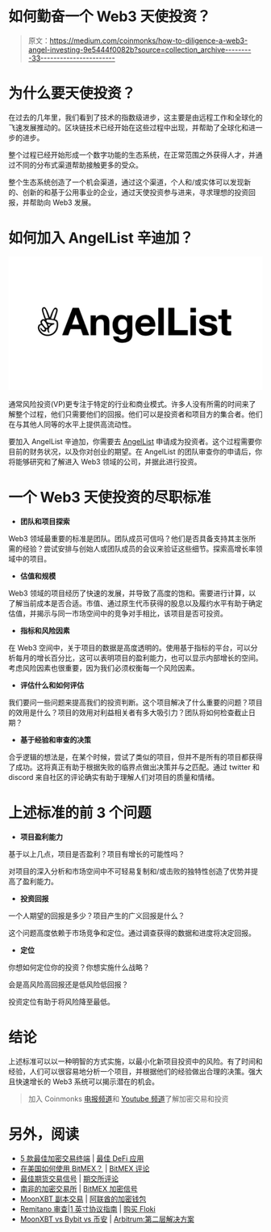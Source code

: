 # 如何勤奋一个 Web3 天使投资？

> 原文：<https://medium.com/coinmonks/how-to-diligence-a-web3-angel-investing-9e5444f0082b?source=collection_archive---------33----------------------->

# **为什么要天使投资？**

在过去的几年里，我们看到了技术的指数级进步，这主要是由远程工作和全球化的飞速发展推动的。区块链技术已经开始在这些过程中出现，并帮助了全球化和进一步的进步。

整个过程已经开始形成一个数字功能的生态系统，在正常范围之外获得人才，并通过不同的分布式渠道帮助接触更多的受众。

整个生态系统创造了一个机会渠道，通过这个渠道，个人和/或实体可以发现新的、创新的和基于公用事业的企业，通过天使投资参与进来，寻求理想的投资回报，并帮助向 Web3 发展。

# **如何加入 AngelList 辛迪加？**

![](img/0a4c533ef3a9dcf23ef02dca817c6955.png)

通常风险投资(VP)更专注于特定的行业和商业模式。许多人没有所需的时间来了解整个过程，他们只需要他们的回报。他们可以是投资者和项目方的集合者。他们在与其他人同等的水平上提供高流动性。

要加入 AngelList 辛迪加，你需要去 [AngelList](https://www.angellist.com/) 申请成为投资者。这个过程需要你目前的财务状况，以及你对创业的期望。在 AngelList 的团队审查你的申请后，你将能够研究和了解进入 Web3 领域的公司，并据此进行投资。

# **一个 Web3 天使投资的尽职标准**

*   **团队和项目探索**

Web3 领域最重要的标准是团队。团队成员可信吗？他们是否具备支持其主张所需的经验？尝试安排与创始人或团队成员的会议来验证这些细节。探索高增长率领域中的项目。

*   **估值和规模**

Web3 领域的项目经历了快速的发展，并导致了高度的饱和。需要进行计算，以了解当前成本是否合适。市值、通过原生代币获得的股息以及履约水平有助于确定估值，并揭示与同一市场空间中的竞争对手相比，该项目是否可投资。

*   **指标和风险因素**

在 Web3 空间中，关于项目的数据是高度透明的。使用基于指标的平台，可以分析每月的增长百分比，这可以表明项目的盈利能力，也可以显示内部增长的空间。考虑风险因素也很重要，因为我们必须权衡每一个风险因素。

*   **评估什么和如何评估**

我们要问一些问题来提高我们的投资判断。这个项目解决了什么重要的问题？项目的效用是什么？项目的效用对利益相关者有多大吸引力？团队将如何检查截止日期？

*   **基于经验和审查的决策**

合乎逻辑的想法是，在某个时候，尝试了类似的项目，但并不是所有的项目都获得了成功。这将真正有助于根据失败的临界点做出决策并与之匹配。通过 twitter 和 discord 来自社区的评论确实有助于理解人们对项目的质量和情绪。

# **上述标准的前 3 个问题**

*   **项目盈利能力**

基于以上几点，项目是否盈利？项目有增长的可能性吗？

对项目的深入分析和市场空间中不可轻易复制和/或击败的独特性创造了优势并提高了盈利能力。

*   **投资回报**

一个人期望的回报是多少？项目产生的广义回报是什么？

这个问题高度依赖于市场竞争和定位。通过调查获得的数据和进度将决定回报。

*   **定位**

你想如何定位你的投资？你想实施什么战略？

会是高风险高回报还是低风险低回报？

投资定位有助于将风险降至最低。

# **结论**

上述标准可以以一种明智的方式实施，以最小化新项目投资中的风险。有了时间和经验，人们可以很容易地分析一个项目，并根据他们的经验做出合理的决策。强大且快速增长的 Web3 系统可以揭示潜在的机会。

> 加入 Coinmonks [电报频道](https://t.me/coincodecap)和 [Youtube 频道](https://www.youtube.com/c/coinmonks/videos)了解加密交易和投资

# 另外，阅读

*   [5 款最佳加密交易终端](https://coincodecap.com/crypto-trading-terminals) | [最佳 DeFi 应用](https://coincodecap.com/best-defi-apps)
*   [在美国如何使用 BitMEX？](https://coincodecap.com/use-bitmex-in-usa) | [BitMEX 评论](https://coincodecap.com/bitmex-review)
*   [最佳期货交易信号](https://coincodecap.com/futures-trading-signals) | [期交所评论](https://coincodecap.com/liquid-exchange-review)
*   [南非的加密交易所](https://coincodecap.com/crypto-exchanges-in-south-africa) | [BitMEX 加密信号](https://coincodecap.com/bitmex-crypto-signals)
*   [MoonXBT 副本交易](https://coincodecap.com/moonxbt-copy-trading) | [阿联酋的加密钱包](https://coincodecap.com/crypto-wallets-in-uae)
*   [Remitano 审查](https://coincodecap.com/remitano-review)|[1 英寸协议指南](https://coincodecap.com/1inch) | [购买 Floki](https://coincodecap.com/buy-floki-inu-token)
*   [MoonXBT vs Bybit vs 币安](https://coincodecap.com/bybit-binance-moonxbt) | [Arbitrum:第二层解决方案](https://coincodecap.com/arbitrum)